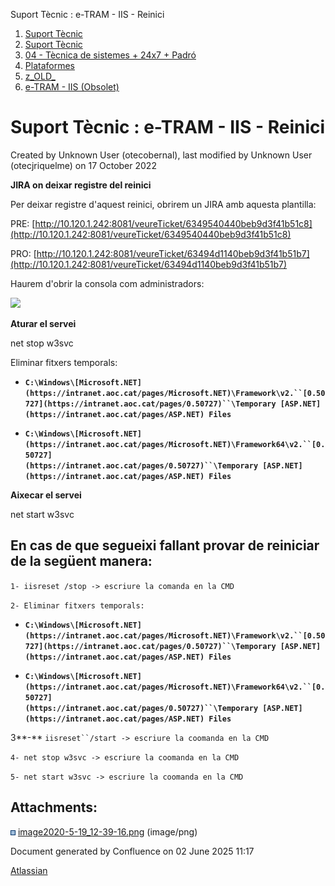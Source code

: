 Suport Tècnic : e-TRAM - IIS - Reinici  

1.  [Suport Tècnic](index.html)
2.  [Suport Tècnic](13893782.html)
3.  [04 - Tècnica de sistemes + 24x7 + Padró](26313202.html)
4.  [Plataformes](Plataformes_41520520.html)
5.  [z\_OLD\_](z_OLD__118554696.html)
6.  [e-TRAM - IIS (Obsolet)](41520747.html)

Suport Tècnic : e-TRAM - IIS - Reinici
======================================

Created by Unknown User (otecobernal), last modified by Unknown User (otecjriquelme) on 17 October 2022

**JIRA on deixar registre del reinici**

Per deixar registre d'aquest reinici, obrirem un JIRA amb aquesta plantilla: 

PRE: [http://10.120.1.242:8081/veureTicket/6349540440beb9d3f41b51c8](http://10.120.1.242:8081/veureTicket/6349540440beb9d3f41b51c8)

PRO: [http://10.120.1.242:8081/veureTicket/63494d1140beb9d3f41b51b7](http://10.120.1.242:8081/veureTicket/63494d1140beb9d3f41b51b7)

Haurem d'obrir la consola com administradors:

![](attachments/41520750/41520797.png)

  

**Aturar el servei**

net stop w3svc

  

Eliminar fitxers temporals:

*   **`C:\Windows\[Microsoft.NET](https://intranet.aoc.cat/pages/Microsoft.NET)\Framework\v2.``[0.50727](https://intranet.aoc.cat/pages/0.50727)``\Temporary [ASP.NET](https://intranet.aoc.cat/pages/ASP.NET) Files`**
    
*   **`C:\Windows\[Microsoft.NET](https://intranet.aoc.cat/pages/Microsoft.NET)\Framework64\v2.``[0.50727](https://intranet.aoc.cat/pages/0.50727)``\Temporary [ASP.NET](https://intranet.aoc.cat/pages/ASP.NET) Files`**
    

  

**Aixecar el servei**

net start w3svc

  
  

En cas de que segueixi fallant provar de reiniciar de la següent manera:
------------------------------------------------------------------------

  

`1- iisreset /stop -> escriure la comanda en la CMD`

`2- Eliminar fitxers temporals:` 

*   **`C:\Windows\[Microsoft.NET](https://intranet.aoc.cat/pages/Microsoft.NET)\Framework\v2.``[0.50727](https://intranet.aoc.cat/pages/0.50727)``\Temporary [ASP.NET](https://intranet.aoc.cat/pages/ASP.NET) Files`**
    
*   **`C:\Windows\[Microsoft.NET](https://intranet.aoc.cat/pages/Microsoft.NET)\Framework64\v2.``[0.50727](https://intranet.aoc.cat/pages/0.50727)``\Temporary [ASP.NET](https://intranet.aoc.cat/pages/ASP.NET) Files`**
    

3**\-** `iisreset``/start -> escriure la coomanda en la CMD`

`4- net stop w3svc -> escriure la coomanda en la CMD`

`5- net start w3svc -> escriure la coomanda en la CMD`

  

  

Attachments:
------------

![](images/icons/bullet_blue.gif) [image2020-5-19\_12-39-16.png](attachments/41520750/41520797.png) (image/png)  

Document generated by Confluence on 02 June 2025 11:17

[Atlassian](http://www.atlassian.com/)